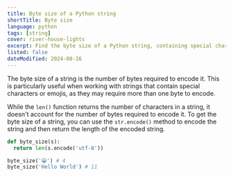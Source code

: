 ```yaml
---
title: Byte size of a Python string
shortTitle: Byte size
language: python
tags: [string]
cover: river-house-lights
excerpt: Find the byte size of a Python string, containing special characters or not.
listed: false
dateModified: 2024-08-16
---
```


The byte size of a string is the number of bytes required to encode it. This is particularly useful when working with strings that contain special characters or emojis, as they may require more than one byte to encode.

While the `len()` function returns the number of characters in a string, it doesn't account for the number of bytes required to encode it. To get the byte size of a string, you can use the `str.encode()` method to encode the string and then return the length of the encoded string.

```py
def byte_size(s):
  return len(s.encode('utf-8'))

byte_size('😀') # 4
byte_size('Hello World') # 11
```

